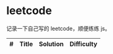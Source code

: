 # leetcode

记录一下自己写的 leetcode，顺便练练 js。

| #   | Title | Solution | Difficulty |
| --- | ----- | -------- | ---------- |
